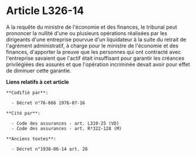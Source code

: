 # Article L326-14

A la requête du ministre de l'économie et des finances, le tribunal peut prononcer la nullité d'une ou plusieurs opérations
réalisées par les dirigeants d'une entreprise pourvue d'un liquidateur à la suite du retrait de l'agrément administratif, à
charge pour le ministre de l'économie et des finances, d'apporter la preuve que les personnes qui ont contracté avec
l'entreprise savaient que l'actif était insuffisant pour garantir les créances privilégiées des assurés et que l'opération
incriminée devait avoir pour effet de diminuer cette garantie.

**Liens relatifs à cet article**

	**Codifié par**:

	  - Décret n°76-666 1976-07-16

	**Cité par**:

	  - Code des assurances - art. L310-25 (VD)
	  - Code des assurances - art. R*322-128 (M)

	**Anciens textes**:

	  - Décret n°1938-06-14 art. 28
